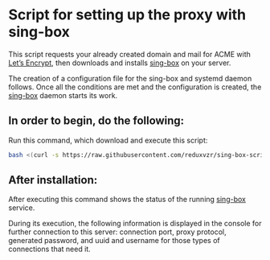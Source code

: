 # Script for setting up the proxy with sing-box

This script requests your already created domain and mail for ACME with [Let’s Encrypt](https://letsencrypt.org/), then downloads and installs [sing-box](https://github.com/SagerNet/sing-box) on your server. 

The creation of a configuration file for the sing-box and systemd daemon follows. Once all the conditions are met and the configuration is created, the [sing-box](https://github.com/SagerNet/sing-box) daemon starts its work.

## In order to begin, do the following:

Run this command, which download and execute this script:
```bash
bash <(curl -s https://raw.githubusercontent.com/reduxvzr/sing-box-script/main/sing-box-script.sh)
```

## After installation:
After executing this command shows the status of the running [sing-box](https://github.com/SagerNet/sing-box) service.

During its execution, the following information is displayed in the console for further connection to this server: 
connection port, proxy protocol, generated password, and uuid and username for those types of connections that need it.
